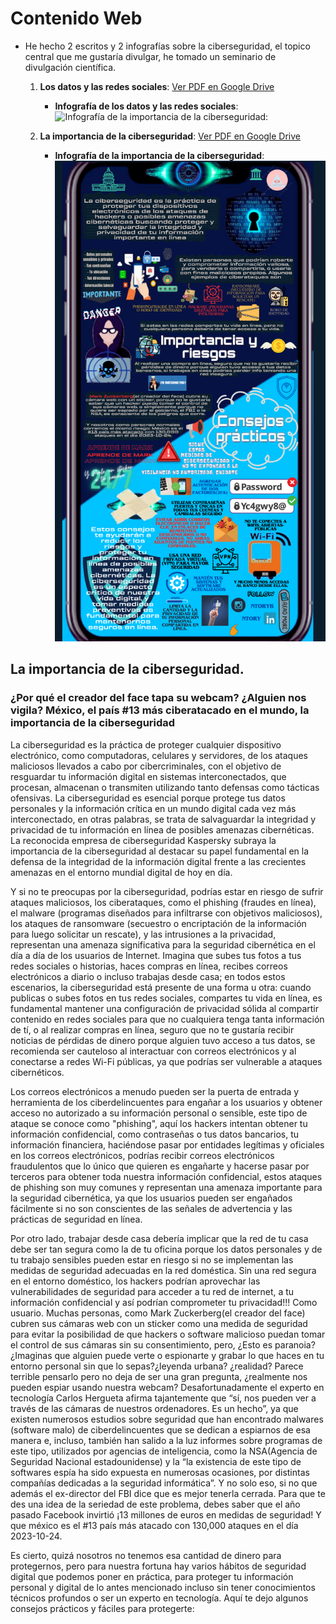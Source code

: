 # Contenido Web

* He hecho 2 escritos y 2 infografías sobre la ciberseguridad, el topico central que me gustaría divulgar, he tomado un seminario de divulgación científica.

	1. **Los datos y las redes sociales**: [Ver PDF en Google Drive](https://docs.google.com/document/d/10DyenawPkvvWHt3waOYHon-YulO3cR84jjAHlTgjZhM/edit?usp=sharing)
		- **Infografía de los datos y las redes sociales**: 
		![Infografía de la importancia de la ciberseguridad:](img/DatosPersonalesyRS.jpg)

	2. **La importancia de la ciberseguridad**: [Ver PDF en Google Drive](https://docs.google.com/document/d/1_Zs00owgf2LBnylqP54s6Rcx-XKoGuwM9s43v2J394U/edit?usp=sharing)
		- **Infografía de la importancia de la ciberseguridad**: 
		![Infografía de la importancia de la ciberseguridad:](img/Info%20Cibersecurity.png)

## La importancia de la ciberseguridad.

### ¿Por qué el creador del face tapa su webcam? ¿Alguien nos vigila? México, el país #13 más ciberatacado en el mundo, la importancia de la ciberseguridad

La ciberseguridad es la práctica de proteger cualquier dispositivo electrónico, como computadoras, celulares y servidores, de los ataques maliciosos llevados a cabo por cibercriminales, con el objetivo de resguardar tu información digital en sistemas interconectados, que procesan, almacenan o transmiten utilizando tanto defensas como tácticas ofensivas. La ciberseguridad es esencial porque protege tus datos personales y la información crítica en un mundo digital cada vez más interconectado, en otras palabras, se trata de salvaguardar la integridad y privacidad de tu información en línea de posibles amenazas cibernéticas. La reconocida empresa de ciberseguridad Kaspersky subraya la importancia de la ciberseguridad al destacar su papel fundamental en la defensa de la integridad de la información digital frente a las crecientes amenazas en el entorno mundial digital de hoy en día.

Y si no te preocupas por la ciberseguridad, podrías estar en riesgo de sufrir ataques maliciosos, los ciberataques, como el phishing (fraudes en línea), el malware (programas diseñados para infiltrarse con objetivos maliciosos), los ataques de ransomware (secuestro o encriptación de la información para luego solicitar un rescate), y las intrusiones a la privacidad, representan una amenaza significativa para la seguridad cibernética en el día a día de los usuarios de Internet. 
Imagina que subes tus fotos a tus redes sociales o historias, haces compras en línea, recibes correos electrónicos a diario o incluso trabajas desde casa; en todos estos escenarios, la ciberseguridad está presente de una forma u otra: cuando publicas o subes fotos en tus redes sociales, compartes tu vida en línea, es fundamental mantener una configuración de privacidad sólida al compartir contenido en redes sociales para que no cualquiera tenga tanta información de tí, o al realizar compras en línea, seguro que no te gustaría recibir noticias de pérdidas de dinero porque alguien tuvo acceso a tus datos, se recomienda ser cauteloso al interactuar con correos electrónicos y al conectarse a redes Wi-Fi públicas, ya que podrías ser vulnerable a ataques cibernéticos.

Los correos electrónicos a menudo pueden ser la puerta de entrada y herramienta de los ciberdelincuentes para engañar a los usuarios y obtener acceso no autorizado a su información personal o sensible, este tipo de ataque se conoce como "phishing", aquí los hackers intentan obtener tu información confidencial, como contraseñas o tus datos bancarios, tu información financiera, haciéndose pasar por entidades legítimas y oficiales en los correos electrónicos, podrías recibir correos electrónicos fraudulentos que lo único que quieren es engañarte y hacerse pasar por terceros para obtener toda nuestra información confidencial, estos ataques de phishing son muy comunes y representan una amenaza importante para la seguridad cibernética, ya que los usuarios pueden ser engañados fácilmente si no son conscientes de las señales de advertencia y las prácticas de seguridad en línea.

Por otro lado, trabajar desde casa debería implicar que la red de tu casa debe ser tan segura como la de tu oficina porque los datos personales y de tu trabajo sensibles pueden estar en riesgo si no se implementan las medidas de seguridad adecuadas en la red doméstica. Sin una red segura en el entorno doméstico, los hackers podrían aprovechar las vulnerabilidades de seguridad para acceder a tu red de internet, a tu información confidencial y así podrían comprometer tu privacidad!!! Como usuario.
Muchas personas, como Mark Zuckerberg(el creador del face) cubren sus cámaras web con un sticker como una medida de seguridad para evitar la posibilidad de que hackers o software malicioso puedan tomar el control de sus cámaras sin su consentimiento, pero, ¿Esto es paranoia? ¿Imaginas que alguien puede verte o espionarte y grabar lo que haces en tu entorno personal sin que lo sepas?¿leyenda urbana? ¿realidad? Parece terrible pensarlo pero no deja de ser una gran pregunta, ¿realmente nos pueden espiar usando nuestra webcam? Desafortunadamente el experto en tecnología Carlos Hergueta afirma tajantemente que “sí, nos pueden ver a través de las cámaras de nuestros ordenadores. Es un hecho”, ya que existen numerosos estudios sobre seguridad que han encontrado malwares (software malo) de ciberdelincuentes que se dedican a espiarnos de esa manera e, incluso, también han salido a la luz informes sobre programas de este tipo, utilizados por agencias de inteligencia, como la NSA(Agencia de Seguridad Nacional estadounidense) y la “la existencia de este tipo de softwares espía ha sido expuesta en numerosas ocasiones, por distintas compañías dedicadas a la seguridad informática”. Y no solo eso, si no que además el ex-director del FBI dice que es mejor tenerla cerrada.  Para que te des una idea de la seriedad de este problema, debes saber que el año pasado Facebook invirtió ¡13 millones de euros en medidas de seguridad! Y que méxico es el #13 país más atacado con 130,000 ataques en el día 2023-10-24.

Es cierto, quizá nosotros no tenemos esa cantidad de dinero para protegernos, pero para nuestra fortuna hay varios hábitos de seguridad digital que podemos poner en práctica, para proteger tu información personal y digital de lo antes mencionado incluso sin tener conocimientos técnicos profundos o ser un experto en tecnología. Aquí te dejo algunos consejos prácticos y fáciles para protegerte:
